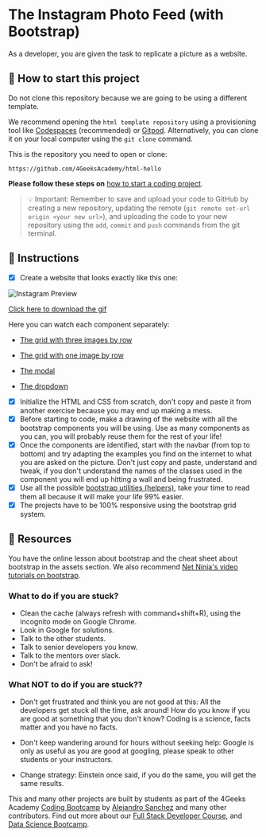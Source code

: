 # The Instagram Photo Feed (with Bootstrap)

As a developer, you are given the task to replicate a picture as a website.

## 🌱 How to start this project

Do not clone this repository because we are going to be using a different template.

We recommend opening the `html template repository` using a provisioning tool like [Codespaces](https://4geeks.com/lesson/what-is-github-codespaces) (recommended) or [Gitpod](https://4geeks.com/lesson/how-to-use-gitpod). Alternatively, you can clone it on your local computer using the `git clone` command. 

This is the repository you need to open or clone:

```text
https://github.com/4GeeksAcademy/html-hello
```

**Please follow these steps on** [how to start a coding project](https://4geeks.com/lesson/how-to-start-a-project).

> 💡 Important: Remember to save and upload your code to GitHub by creating a new repository, updating the remote (`git remote set-url origin <your new url>`), and uploading the code to your new repository using the `add`, `commit` and `push` commands from the git terminal.

## 📝 Instructions

- [x] Create a website that looks exactly like this one:

![Instagram Preview](https://github.com/breatheco-de/exercise-instagram-feed-bootstrap/blob/master/assets/preview.gif?raw=true)

[Click here to download the gif](https://github.com/breatheco-de/exercise-instagram-feed-bootstrap/blob/master/assets/preview.gif?raw=true)

Here you can watch each component separately:

+ [The grid with three images by row](https://github.com/breatheco-de/exercise-instagram-feed-bootstrap/blob/master/assets/preview1.png?raw=true?raw=true)

+ [The grid with one image by row](https://github.com/breatheco-de/exercise-instagram-feed-bootstrap/blob/master/assets/preview2.png?raw=true?raw=true)

+ [The modal](https://github.com/breatheco-de/exercise-instagram-feed-bootstrap/blob/master/assets/preview3.png?raw=true?raw=true)

+ [The dropdown](https://github.com/breatheco-de/exercise-instagram-feed-bootstrap/blob/master/assets/preview4.png?raw=true?raw=true)


- [x] Initialize the HTML and CSS from scratch, don't copy and paste it from another exercise because you may end up making a mess.
- [x] Before starting to code, make a drawing of the website with all the bootstrap components you will be using. Use as many components as you can, you will probably reuse them for the rest of your life!
- [x] Once the components are identified, start with the navbar (from top to bottom) and try adapting the examples you find on the internet to what you are asked on the picture. Don't just copy and paste, understand and tweak, if you don't understand the names of the classes used in the component you will end up hitting a wall and being frustrated.
- [x] Use all the possible [bootstrap utilities (helpers)](https://getbootstrap.com/docs/5.0/layout/utilities/), take your time to read them all because it will make your life 99% easier.
- [x] The projects have to be 100% responsive using the bootstrap grid system.

## 📒 Resources

You have the online lesson about bootstrap and the cheat sheet about bootstrap in the assets section. We also recommend [Net Ninja's video tutorials on bootstrap](https://www.youtube.com/watch?v=QAgrHLtG1Yk).

### What to do if you are stuck?

- Clean the cache (always refresh with command+shift+R), using the incognito mode on Google Chrome. 
- Look in Google for solutions. 
- Talk to the other students. 
- Talk to senior developers you know. 
- Talk to the mentors over slack.
- Don't be afraid to ask!

### What **NOT** to do if you are stuck??

- Don't get frustrated and think you are not good at this: All the developers get stuck all the time, ask around! How do you know if you are good at something that you don't know? Coding is a science, facts matter and you have no facts. 

- Don't keep wandering around for hours without seeking help: Google is only as useful as you are good at googling, please speak to other students or your instructors. 

- Change strategy: Einstein once said, if you do the same, you will get the same results.

This and many other projects are built by students as part of the 4Geeks Academy [Coding Bootcamp](https://4geeksacademy.com/us/coding-bootcamp) by [Alejandro Sanchez](https://twitter.com/alesanchezr) and many other contributors. Find out more about our [Full Stack Developer Course](https://4geeksacademy.com/us/coding-bootcamps/part-time-full-stack-developer), and [Data Science Bootcamp](https://4geeksacademy.com/us/coding-bootcamps/datascience-machine-learning).